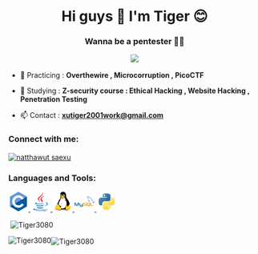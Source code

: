 <h1 align="center">Hi guys 👋 I'm Tiger 😊</h1>
<h3 align="center">Wanna be a pentester 🐱‍💻</h3>

<p align="middle"> <img src="https://media1.giphy.com/media/qgQUggAC3Pfv687qPC/giphy.gif?cid=790b7611610e81d8c9d0c7917826fefbc934c8d28db8ca36&rid=giphy.gif&ct=g" /> </p>

- 🔭 Practicing : **Overthewire , Microcorruption , PicoCTF**            

- 🌱 Studying : **Z-security course : Ethical Hacking , Website Hacking , Penetration Testing** 

- 📫 Contact : **xutiger2001work@gmail.com**  

<h3 align="left">Connect with me:</h3>
<p align="left">
<a href="https://linkedin.com/in/natthawut saexu" target="blank"><img align="center" src="https://raw.githubusercontent.com/rahuldkjain/github-profile-readme-generator/master/src/images/icons/Social/linked-in-alt.svg" alt="natthawut saexu" height="30" width="40" /></a>
</p>

<h3 align="left">Languages and Tools:</h3>
<p align="left"> <a href="https://www.cprogramming.com/" target="_blank" rel="noreferrer"> <img src="https://raw.githubusercontent.com/devicons/devicon/master/icons/c/c-original.svg" alt="c" width="40" height="40"/> </a> <a href="https://www.java.com" target="_blank" rel="noreferrer"> <img src="https://raw.githubusercontent.com/devicons/devicon/master/icons/java/java-original.svg" alt="java" width="40" height="40"/> </a> <a href="https://www.linux.org/" target="_blank" rel="noreferrer"> <img src="https://raw.githubusercontent.com/devicons/devicon/master/icons/linux/linux-original.svg" alt="linux" width="40" height="40"/> </a> <a href="https://www.mysql.com/" target="_blank" rel="noreferrer"> <img src="https://raw.githubusercontent.com/devicons/devicon/master/icons/mysql/mysql-original-wordmark.svg" alt="mysql" width="40" height="40"/> </a> <a href="https://www.python.org" target="_blank" rel="noreferrer"> <img src="https://raw.githubusercontent.com/devicons/devicon/master/icons/python/python-original.svg" alt="python" width="40" height="40"/> </a> </p>

<p>&nbsp;<img align="center" src="https://github-readme-stats.vercel.app/api?username=Tiger3080&show_icons=true&locale=en" alt="Tiger3080" /></p>
<p><img align="left" src="https://github-readme-stats.vercel.app/api/top-langs?username=Tiger3080&show_icons=true&locale=en&layout=compact" alt="Tiger3080" /></p>
<p><img align="center" src="https://github-readme-streak-stats.herokuapp.com/?user=Tiger3080&" alt="Tiger3080" /></p>

